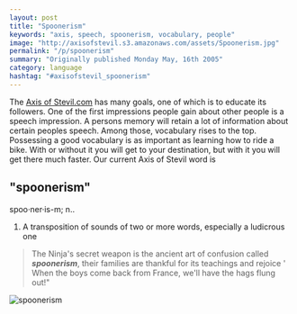 ```yaml
---
layout: post
title: "Spoonerism"
keywords: "axis, speech, spoonerism, vocabulary, people"
image: "http://axisofstevil.s3.amazonaws.com/assets/Spoonerism.jpg"
permalink: "/p/spoonerism"
summary: "Originally published Monday May, 16th 2005"
category: language
hashtag: "#axisofstevil_spoonerism"
---
```


[id_1]: http://axisofstevil.s3.amazonaws.com/assets/Spoonerism.jpg "spoonerism"
The [Axis of Stevil.com](/ "Axis of Stevil.com") has many goals, one of which is to educate its followers. One of the first impressions people gain about other people is a speech impression. A persons memory will retain a lot of information about certain peoples speech. Among those, vocabulary rises to the top. Possessing a good vocabulary is as important as learning how to ride a bike. With or without it you will get to your destination, but with it you will get there much faster. Our current Axis of Stevil word is

## "spoonerism" ##

spoo·ner·is-m; n..

1. A transposition of sounds of two or more words, especially a ludicrous one
 
> The Ninja's secret weapon is the ancient art of confusion called ***spoonerism***, their families are thankful for its teachings and rejoice ' When the boys come back from France, we'll have the hags flung out!"

![spoonerism][id_1]
